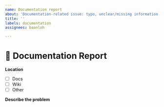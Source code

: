 ```yaml
---
name: Documentation report
about: 'Documentation-related issue: typo, unclear/missing information, etc...'
title: ''
labels: documentation
assignees: baanloh

---
```


<!--
🚨WARNING🚨
Before create a new issue, be sure to check if their is not another issue open or close with the same topic.
-->
# 📄 Documentation Report

**Location**
- [ ] Docs
- [ ] Wiki
- [ ] Other

**Describe the problem**
<!-- ✍️ A clear and concise description of what the problem is. -->
